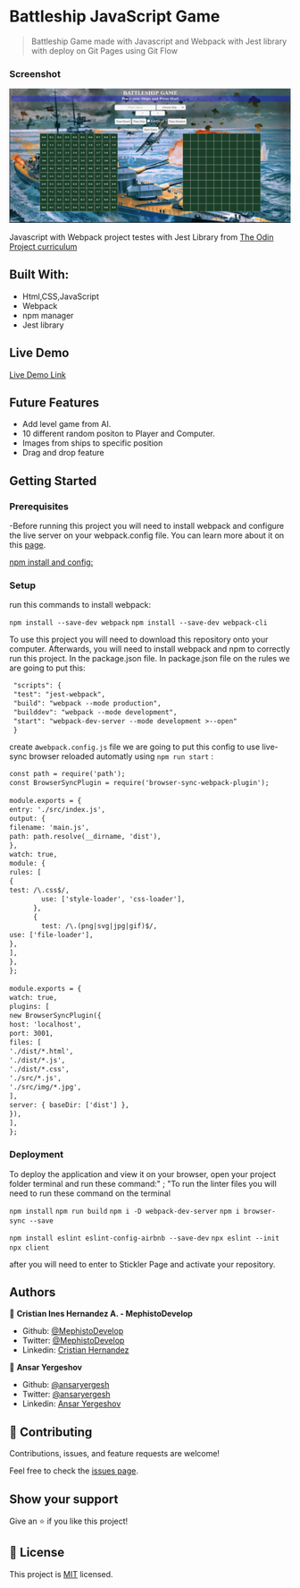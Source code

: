# Battleship JavaScript Game

> Battleship Game made with Javascript and Webpack with Jest library with deploy on Git Pages using Git Flow

### Screenshot

![screenshot](./battleship.gif)

Javascript with Webpack project testes with Jest Library from [The Odin Project curriculum](https://www.theodinproject.com/courses/javascript/lessons/working-with-apis)

## Built With:

- Html,CSS,JavaScript
- Webpack
- npm manager
- Jest library

## Live Demo

[Live Demo Link](https://mephistodevelop.github.io/battleship/)

## Future Features

- Add level game from AI.
- 10 different random positon to Player and Computer.
- Images from ships to specific position
- Drag and drop feature

## Getting Started

### Prerequisites

-Before running this project you will need to install webpack and configure the live server on your webpack.config file. You can learn more about it on this [page](https://webpack.js.org/guides/installation/).

[npm install and config: ](https://docs.npmjs.com/cli/install)

### Setup

run this commands to install webpack:

`npm install --save-dev webpack`
`npm install --save-dev webpack-cli`

To use this project you will need to download this repository onto your computer. Afterwards, you will need to install webpack and npm to correctly run this project. In the package.json file.
In package.json file on the rules we are going to put this:



```
 "scripts": {
 "test": "jest-webpack",
 "build": "webpack --mode production",
 "builddev": "webpack --mode development",
 "start": "webpack-dev-server --mode development >--open"
 }
```

create a`webpack.config.js` file we are going to put this config to use live-sync browser reloaded automatly using `npm run start` :

```
const path = require('path');
const BrowserSyncPlugin = require('browser-sync-webpack-plugin');

module.exports = {
entry: './src/index.js',
output: {
filename: 'main.js',
path: path.resolve(__dirname, 'dist'),
},
watch: true,
module: {
rules: [
{
test: /\.css$/,
        use: ['style-loader', 'css-loader'],
      },
      {
        test: /\.(png|svg|jpg|gif)$/,
use: ['file-loader'],
},
],
},
};

module.exports = {
watch: true,
plugins: [
new BrowserSyncPlugin({
host: 'localhost',
port: 3001,
files: [
'./dist/*.html',
'./dist/*.js',
'./dist/*.css',
'./src/*.js',
'./src/img/*.jpg',
],
server: { baseDir: ['dist'] },
}),
],
};
```

### Deployment

To deploy the application and view it on your browser, open your project folder terminal and run these command:" ; "To run the linter files you will need to run these command on the terminal

`npm install`
`npm run build`
`npm i -D webpack-dev-server`
`npm i browser-sync --save`

`npm install eslint eslint-config-airbnb --save-dev`
`npx eslint --init`
`npx client`

after you will need to enter to Stickler Page and activate your repository.


## Authors

👤 **Cristian Ines Hernandez A. - MephistoDevelop**

- Github: [@MephistoDevelop](https://github.com/MephistoDevelop)
- Twitter: [@MephistoDevelop](https://twitter.com/MephistoDevelop)
- Linkedin: [Cristian Hernandez](https://www.linkedin.com/in/cristian-hernandez1992/)

👤 **Ansar Yergeshov**

- Github: [@ansaryergesh](https://github.com/ansaryergesh)
- Twitter: [@ansaryergesh](https://twitter.com/ansaryergesh)
- Linkedin: [Ansar Yergeshov](https://www.linkedin.com/in/ansaryergesh/)

## 🤝 Contributing

Contributions, issues, and feature requests are welcome!

Feel free to check the [issues page](issues/).

## Show your support

Give an ⭐️ if you like this project!

## 📝 License

This project is [MIT](lic.url) licensed.
